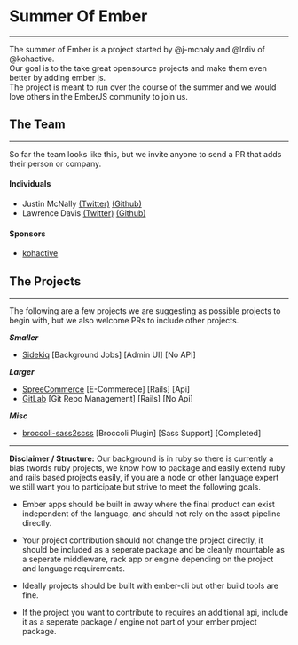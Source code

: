 # Summer Of Ember
---

The summer of Ember is a project started by @j-mcnaly and @lrdiv of @kohactive.  
Our goal is to the take great opensource projects and make them even better by adding ember js.  
The project is meant to run over the course of the summer and we would love others in the EmberJS community to join us.



## The Team
---
So far the team looks like this, but we invite anyone to send a PR that adds their person or company.



#### Individuals


- Justin McNally [(Twitter)](http://www.twitter.com/j_mcnally) [(Github)](http://www.github.com/j-mcnally)
- Lawrence Davis [(Twitter)](http://www.twitter.com/lrdiv) [(Github)](http://www.github.com/lrdiv)


#### Sponsors

- [kohactive](http://www.kohactive.com)


## The Projects
---
The following are a few projects we are suggesting as possible projects to begin with, but we also welcome PRs to include other projects.



***Smaller***
  
- [Sidekiq](https://github.com/mperham/sidekiq) [Background Jobs] [Admin UI] [No API]


***Larger***

- [SpreeCommerce](https://github.com/spree/spree) [E-Commerece] [Rails] [Api]
- [GitLab](https://github.com/gitlabhq/gitlabhq) [Git Repo Management] [Rails] [No Api]

***Misc***

- [broccoli-sass2scss](https://github.com/summer-of-ember/broccoli-sass2scss) [Broccoli Plugin] [Sass Support] [Completed]

---
**Disclaimer / Structure:**
Our background is in ruby so there is currently a bias twords ruby projects, we know how to package and easily extend ruby and rails based projects easily, if you are a node or other language expert we still want you to participate but strive to meet the following goals.

- Ember apps should be built in away where the final product can exist independent of the language, and should not rely on the asset pipeline directly.

- Your project contribution should not change the project directly, it should be included as a seperate package and be cleanly mountable as a seperate middleware, rack app or engine depending on the project and language requirements.

- Ideally projects should be built with ember-cli but other build tools are fine.

- If the project you want to contribute to requires an additional api, include it as a seperate package / engine not part of your ember project package.
